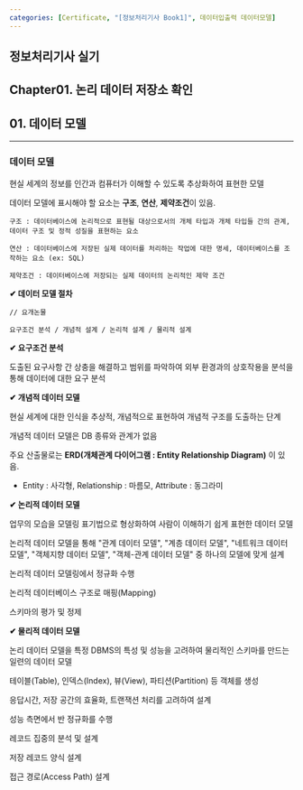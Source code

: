```yaml
---
categories: [Certificate, "[정보처리기사 Book1]", 데이터입출력 데이터모델]
---
```


## 정보처리기사 실기

## Chapter01. 논리 데이터 저장소 확인

## 01. 데이터 모델

<hr>

### 데이터 모델

현실 세계의 정보를 인간과 컴퓨터가 이해할 수 있도록 추상화하여 표현한 모델

데이터 모델에 표시해야 할 요소는 **구조**, **연산**, **제약조건**이 있음.

```
구조 : 데이터베이스에 논리적으로 표현될 대상으로서의 개체 타입과 개체 타입들 간의 관계, 데이터 구조 및 정적 성질을 표현하는 요소

연산 : 데이터베이스에 저장된 실제 데이터를 처리하는 작업에 대한 명세, 데이터베이스를 조작하는 요소 (ex: SQL)

제약조건 : 데이터베이스에 저장되는 실제 데이터의 논리적인 제약 조건
```

**✔ 데이터 모델 절차**

```
// 요개논물

요구조건 분석 / 개념적 설계 / 논리적 설계 / 물리적 설계
```

**✔ 요구조건 분석**

도출된 요구사항 간 상충을 해결하고 범위를 파악하여 외부 환경과의 상호작용을 분석을 통해 데이터에 대한 요구 분석

**✔ 개념적 데이터 모델**

현실 세계에 대한 인식을 추상적, 개념적으로 표현하여 개념적 구조를 도출하는 단계

개념적 데이터 모델은 DB 종류와 관계가 없음

주요 산출물로는 **ERD(개체관계 다이어그램 : Entity Relationship Diagram)** 이 있음.

- Entity : 사각형, Relationship : 마름모, Attribute : 동그라미

**✔ 논리적 데이터 모델**

업무의 모습을 모델링 표기법으로 형상화하여 사람이 이해하기 쉽게 표현한 데이터 모델

논리적 데이터 모델을 통해 "관계 데이터 모델", "계층 데이터 모델", "네트워크 데이터 모델", "객체지향 데이터 모델", "객체-관계 데이터 모델" 중 하나의 모델에 맞게 설계

논리적 데이터 모델링에서 정규화 수행

논리적 데이터베이스 구조로 매핑(Mapping)

스키마의 평가 및 정제

**✔ 물리적 데이터 모델**

논리 데이터 모델을 특정 DBMS의 특성 및 성능을 고려하여 물리적인 스키마를 만드는 일련의 데이터 모델

테이블(Table), 인덱스(Index), 뷰(View), 파티션(Partition) 등 객체를 생성

응답시간, 저장 공간의 효율화, 트랜잭션 처리를 고려하여 설계

성능 측면에서 반 정규화를 수행

레코드 집중의 분석 및 설계

저장 레코드 양식 설계

접근 경로(Access Path) 설계
